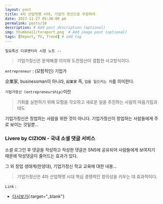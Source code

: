 ```yaml
---
layout: post
title: 4차 산업혁명 시대, 기업가 정신으로 무장하라
date: 2017-11-27 05:30:00 pm
permalink: posts/10
description: # Add post description (optional)
img: thumbnail/tvreport.png  # Add image post (optional)
tags: [Report, TV, Trend] # add tag
---
```


`일요특선 다큐멘터리 시청 노트 --`

> 기업가정신은 문제해결 의지와 도전정신이 결합한 사고방식이다.

`entrepreneur` : (모험적인) 기업가

企業家, businessman이 아니라, `起業家` 즉, `업을 일으키는 자`를 의미한다.

`기업가정신 (entrepreneurship)`이란

> 기회를 실현하기 위해 모험을 각오하고 새로운 일을 추진하는 사람의 마음가짐과 태도

기업가정신은 창업하는 사람을 위한 것이 아니다. 기업가정신이 창업하는 사람들에게 주로 보이는 것일뿐...

### Livere by CIZION - 국내 소셜 댓글 서비스
 
소셜 로그인 후 댓글을 작성하고 작성한 댓글은 SNS에 공유되어 사람들에게 보여지기 때문에 악성댓글이 줄어드는 효과가 있다.

그 외 창업 생태계(한양대), 기업가정신 학교 교육에 대한 내용...

> 기업가정신은 4차 산업혁명 시대 핵심 경쟁력인 창의성을 키우는 데 효과적이다.

`Link` : 

* [다시보기](http://allvod.sbs.co.kr/allvod/vodEndPage.do?mdaId=22000253253&btn=free){:target="_blank"}
